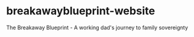 # breakawayblueprint-website
The Breakaway Blueprint - A working dad's journey to family sovereignty
